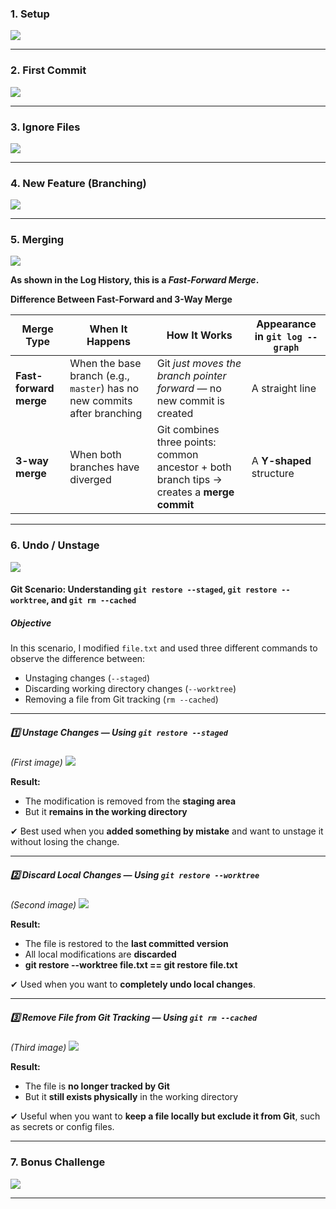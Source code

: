 ### **1. Setup**

![](ScreenShot/4.png)

---
### **2. First Commit**
![](ScreenShot/5.png)

---
### **3. Ignore Files**
![](ScreenShot/6.png)

---
### **4. New Feature (Branching)**
![](ScreenShot/7.png)

---
### **5. Merging**

![](ScreenShot/8.png)

**As shown in the Log History, this is a *Fast-Forward Merge*.**

**Difference Between Fast-Forward and 3-Way Merge**

| Merge Type             | When It Happens                                                          | How It Works                                                                               | Appearance in `git log --graph` |
| ---------------------- | ------------------------------------------------------------------------ | ------------------------------------------------------------------------------------------ | ------------------------------- |
| **Fast-forward merge** | When the base branch (e.g., `master`) has no new commits after branching | Git _just moves the branch pointer forward_ — no new commit is created                     | A straight line                 |
| **3-way merge**        | When both branches have diverged                                         | Git combines three points: common ancestor + both branch tips → creates a **merge commit** | A **Y-shaped** structure        |

---
### **6. Undo / Unstage**
![](ScreenShot/9.png)


####  Git Scenario: Understanding `git restore --staged`, `git restore --worktree`, and `git rm --cached`

##### Objective

In this scenario, I modified `file.txt` and used three different commands to observe the difference between:
- Unstaging changes (`--staged`)
- Discarding working directory changes (`--worktree`)
- Removing a file from Git tracking (`rm --cached`)

---
##### 1️⃣ Unstage Changes — Using `git restore --staged`

 _(First image)_
 ![](ScreenShot/11.png)

 **Result:**
- The modification is removed from the **staging area**   
- But it **remains in the working directory**

✔ Best used when you **added something by mistake** and want to unstage it without losing the change.

---
##### 2️⃣ Discard Local Changes — Using `git restore --worktree`

_(Second image)_
![](ScreenShot/12.png)

 **Result:**
- The file is restored to the **last committed version**
- All local modifications are **discarded**
- **git restore --worktree file.txt == git restore  file.txt**

✔ Used when you want to **completely undo local changes**.

---
##### 3️⃣ Remove File from Git Tracking — Using `git rm --cached`

 _(Third image)_
![](ScreenShot/13.png)

**Result:**
- The file is **no longer tracked by Git**
- But it **still exists physically** in the working directory

✔ Useful when you want to **keep a file locally but exclude it from Git**, such as secrets or config files.

---
### **7. Bonus Challenge**
![](ScreenShot/10.png)

---
